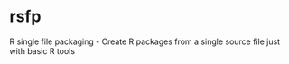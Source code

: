 # rsfp
R single file packaging - Create R packages from a single source file just with basic R tools

